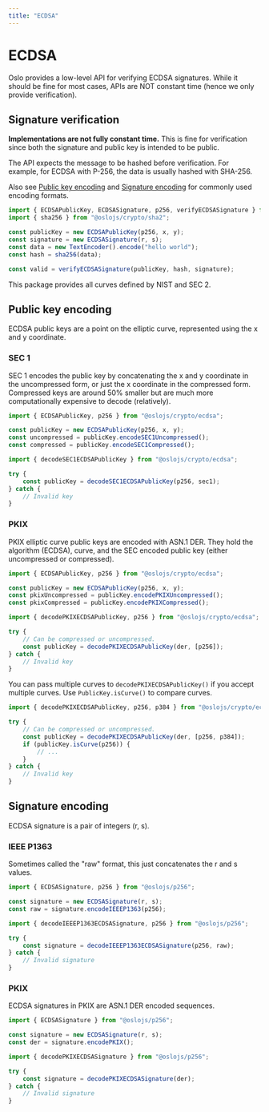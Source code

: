 ```yaml
---
title: "ECDSA"
---
```


# ECDSA

Oslo provides a low-level API for verifying ECDSA signatures. While it should be fine for most cases, APIs are NOT constant time (hence we only provide verification).

## Signature verification

**Implementations are not fully constant time.** This is fine for verification since both the signature and public key is intended to be public.

The API expects the message to be hashed before verification. For example, for ECDSA with P-256, the data is usually hashed with SHA-256.

Also see [Public key encoding](#public-key-encoding) and [Signature encoding](#signature-encoding) for commonly used encoding formats.

```ts
import { ECDSAPublicKey, ECDSASignature, p256, verifyECDSASignature } from "@oslojs/crypto/ecdsa";
import { sha256 } from "@oslojs/crypto/sha2";

const publicKey = new ECDSAPublicKey(p256, x, y);
const signature = new ECDSASignature(r, s);
const data = new TextEncoder().encode("hello world");
const hash = sha256(data);

const valid = verifyECDSASignature(publicKey, hash, signature);
```

This package provides all curves defined by NIST and SEC 2.

## Public key encoding

ECDSA public keys are a point on the elliptic curve, represented using the x and y coordinate.

### SEC 1

SEC 1 encodes the public key by concatenating the x and y coordinate in the uncompressed form, or just the x coordinate in the compressed form. Compressed keys are around 50% smaller but are much more computationally expensive to decode (relatively).

```ts
import { ECDSAPublicKey, p256 } from "@oslojs/crypto/ecdsa";

const publicKey = new ECDSAPublicKey(p256, x, y);
const uncompressed = publicKey.encodeSEC1Uncompressed();
const compressed = publicKey.encodeSEC1Compressed();
```

```ts
import { decodeSEC1ECDSAPublicKey } from "@oslojs/crypto/ecdsa";

try {
	const publicKey = decodeSEC1ECDSAPublicKey(p256, sec1);
} catch {
	// Invalid key
}
```

### PKIX

PKIX elliptic curve public keys are encoded with ASN.1 DER. They hold the algorithm (ECDSA), curve, and the SEC encoded public key (either uncompressed or compressed).

```ts
import { ECDSAPublicKey, p256 } from "@oslojs/crypto/ecdsa";

const publicKey = new ECDSAPublicKey(p256, x, y);
const pkixUncompressed = publicKey.encodePKIXUncompressed();
const pkixCompressed = publicKey.encodePKIXCompressed();
```

```ts
import { decodePKIXECDSAPublicKey, p256 } from "@oslojs/crypto/ecdsa";

try {
	// Can be compressed or uncompressed.
	const publicKey = decodePKIXECDSAPublicKey(der, [p256]);
} catch {
	// Invalid key
}
```

You can pass multiple curves to `decodePKIXECDSAPublicKey()` if you accept multiple curves. Use `PublicKey.isCurve()` to compare curves.

```ts
import { decodePKIXECDSAPublicKey, p256, p384 } from "@oslojs/crypto/ecdsa";

try {
	// Can be compressed or uncompressed.
	const publicKey = decodePKIXECDSAPublicKey(der, [p256, p384]);
	if (publicKey.isCurve(p256)) {
		// ...
	}
} catch {
	// Invalid key
}
```

## Signature encoding

ECDSA signature is a pair of integers (r, s).

### IEEE P1363

Sometimes called the "raw" format, this just concatenates the r and s values.

```ts
import { ECDSASignature, p256 } from "@oslojs/p256";

const signature = new ECDSASignature(r, s);
const raw = signature.encodeIEEEP1363(p256);
```

```ts
import { decodeIEEEP1363ECDSASignature, p256 } from "@oslojs/p256";

try {
	const signature = decodeIEEEP1363ECDSASignature(p256, raw);
} catch {
	// Invalid signature
}
```

### PKIX

ECDSA signatures in PKIX are ASN.1 DER encoded sequences.

```ts
import { ECDSASignature } from "@oslojs/p256";

const signature = new ECDSASignature(r, s);
const der = signature.encodePKIX();
```

```ts
import { decodePKIXECDSASignature } from "@oslojs/p256";

try {
	const signature = decodePKIXECDSASignature(der);
} catch {
	// Invalid signature
}
```
